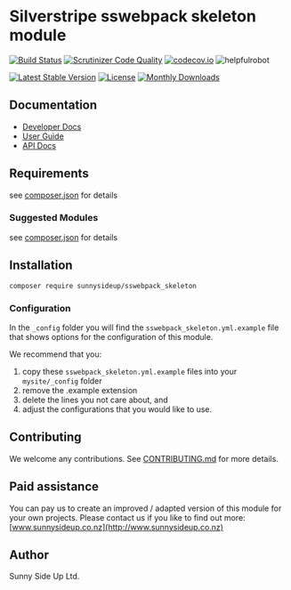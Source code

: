# Silverstripe sswebpack skeleton module
[![Build Status](https://travis-ci.org/sunnysideup/silverstripe-sswebpack_skeleton.svg?branch=master)](https://travis-ci.org/sunnysideup/silverstripe-sswebpack_skeleton)
[![Scrutinizer Code Quality](https://scrutinizer-ci.com/g/sunnysideup/silverstripe-sswebpack_skeleton/badges/quality-score.png?b=master)](https://scrutinizer-ci.com/g/sunnysideup/silverstripe-sswebpack_skeleton/?branch=master)
[![codecov.io](https://codecov.io/github/sunnysideup/silverstripe-sswebpack_skeleton/coverage.svg?branch=master)](https://codecov.io/github/sunnysideup/silverstripe-sswebpack_skeleton?branch=master)
![helpfulrobot](https://helpfulrobot.io/sunnysideup/sswebpack_skeleton/badge)

[![Latest Stable Version](https://poser.pugx.org/sunnysideup/sswebpack_skeleton/version)](https://packagist.org/packages/sunnysideup/sswebpack_skeleton)
[![License](https://poser.pugx.org/sunnysideup/sswebpack_skeleton/license)](https://packagist.org/packages/sunnysideup/sswebpack_skeleton)
[![Monthly Downloads](https://poser.pugx.org/sunnysideup/sswebpack_skeleton/d/monthly)](https://packagist.org/packages/sunnysideup/sswebpack_skeleton)


## Documentation



 * [Developer Docs](docs/en/INDEX.md)
 * [User Guide](docs/en/userguide.md)
 * [API Docs](http://docs.ssmods.com/sunnysideup/sswebpack_skeleton/classes.xhtml)

## Requirements



see [composer.json](composer.json) for details

### Suggested Modules



see [composer.json](composer.json) for details


## Installation


```
composer require sunnysideup/sswebpack_skeleton
```

### Configuration



In the `_config` folder you will find the `sswebpack_skeleton.yml.example`
file that shows options for the configuration of this module.

We recommend that you:

  1. copy these `sswebpack_skeleton.yml.example` files into your
`mysite/_config` folder
  2. remove the .example extension
  3. delete the lines you not care about, and
  4. adjust the configurations that you would like to use.


## Contributing



We welcome any contributions. See [CONTRIBUTING.md](CONTRIBUTING.md) for more details.

## Paid assistance



You can pay us to create an improved / adapted version of this module for your own projects.  Please contact us if you like to find out more: [www.sunnysideup.co.nz](http://www.sunnysideup.co.nz)

## Author



Sunny Side Up Ltd.
